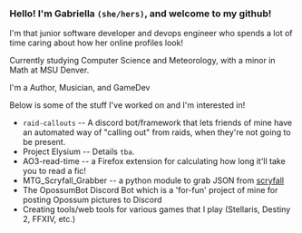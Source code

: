 ### Hello! I'm Gabriella `(she/hers)`, and welcome to my github!

I'm that junior software developer and devops engineer who spends a lot of time caring about how her online profiles look!

Currently studying Computer Science and Meteorology, with a minor in Math at MSU Denver.

I'm a Author, Musician, and GameDev

Below is some of the stuff I've worked on and I'm interested in!
- `raid-callouts` -- A discord bot/framework that lets friends of mine have an automated way of "calling out" from raids, when they're not going to be present.
- Project Elysium -- Details `tba`.
- AO3-read-time -- a Firefox extension for calculating how long it'll take you to read a fic!
- MTG_Scryfall_Grabber -- a python module to grab JSON from [scryfall](https://scryfall.com)
- The OpossumBot Discord Bot which is a 'for-fun' project of mine for posting Opossum pictures to Discord 
- Creating tools/web tools for various games that I play (Stellaris, Destiny 2, FFXIV, etc.)
